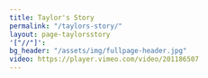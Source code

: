 ```yaml
---
title: Taylor's Story
permalink: "/taylors-story/"
layout: page-taylorsstory
'["//"]': 
bg_header: "/assets/img/fullpage-header.jpg"
video: https://player.vimeo.com/video/201186507
---
```


